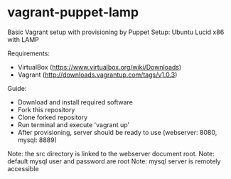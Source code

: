 vagrant-puppet-lamp
===================

Basic Vagrant setup with provisioning by Puppet
Setup: Ubuntu Lucid x86 with LAMP

Requirements:
- VirtualBox (https://www.virtualbox.org/wiki/Downloads)
- Vagrant (http://downloads.vagrantup.com/tags/v1.0.3)

Guide:
- Download and install required software
- Fork this repository
- Clone forked repository
- Run terminal and execute 'vagrant up'
- After provisioning, server should be ready to use (webserver: 8080, mysql: 8889)

Note: the src directory is linked to the webserver document root.
Note: default mysql user and password are root
Note: mysql server is remotely accessible
